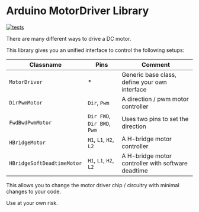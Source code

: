 # Arduino MotorDriver Library

[![tests](https://github.com/tfeldmann/Arduino-MotorDriver/actions/workflows/tests.yaml/badge.svg)](https://github.com/tfeldmann/Arduino-MotorDriver/actions/workflows/tests.yaml)

There are many different ways to drive a DC motor.

This library gives you an unified interface to control the following setups:

| Classname                  | Pins                        | Comment                                            |
| -------------------------- | --------------------------- | -------------------------------------------------- |
| `MotorDriver`              | \*                          | Generic base class, define your own interface      |
| `DirPwmMotor`              | `Dir`, `Pwm`                | A direction / pwm motor controller                 |
| `FwdBwdPwmMotor`           | `Dir FWD`, `Dir BWD`, `Pwm` | Uses two pins to set the direction                 |
| `HBridgeMotor`             | `H1`, `L1`, `H2`, `L2`      | A H-bridge motor controller                        |
| `HBridgeSoftDeadtimeMotor` | `H1`, `L1`, `H2`, `L2`      | A H-bridge motor controller with software deadtime |

This allows you to change the motor driver chip / circuitry with minimal changes to your code.

Use at your own risk.
